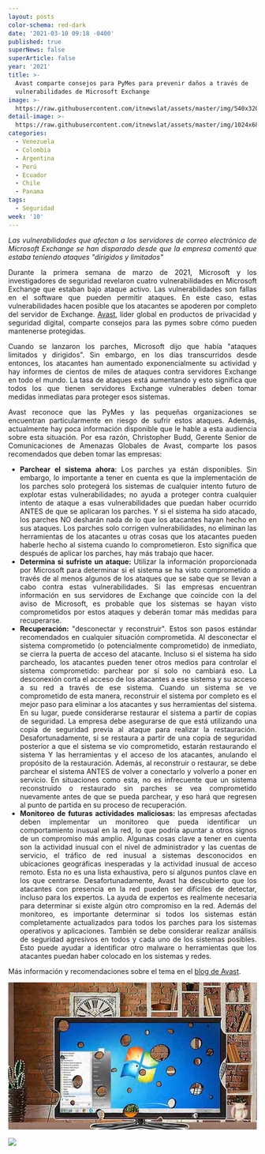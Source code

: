 ```yaml
---
layout: posts
color-schema: red-dark
date: '2021-03-10 09:18 -0400'
published: true
superNews: false
superArticle: false
year: '2021'
title: >-
  Avast comparte consejos para PyMes para prevenir daños a través de
  vulnerabilidades de Microsoft Exchange
image: >-
  https://raw.githubusercontent.com/itnewslat/assets/master/img/540x320/Ataque-Windows-p.jpg
detail-image: >-
  https://raw.githubusercontent.com/itnewslat/assets/master/img/1024x680/Ataque-Windows-g.jpg
categories:
  - Venezuela
  - Colombia
  - Argentina
  - Perú
  - Ecuador
  - Chile
  - Panama
tags:
  - Seguridad
week: '10'
---
```

<p style="text-align: justify;"><strong></strong></p>
<p style="text-align: justify;"><em>Las vulnerabilidades que afectan a los servidores de correo electrónico de Microsoft Exchange se han disparado desde que la empresa comentó que estaba teniendo ataques "dirigidos y limitados"</em></p>
<p style="text-align: justify;">Durante la primera semana de marzo de 2021, Microsoft y los investigadores de seguridad revelaron cuatro vulnerabilidades en Microsoft Exchange que estaban bajo ataque activo. Las vulnerabilidades son fallas en el software que pueden permitir ataques. En este caso, estas vulnerabilidades hacen posible que los atacantes se apoderen por completo del servidor de Exchange. <a href="https://www.avast.com/es-ar/index">Avast</a>, líder global en productos de privacidad y seguridad digital, comparte consejos para las pymes sobre cómo pueden mantenerse protegidas.</p>
<p style="text-align: justify;">Cuando se lanzaron los parches, Microsoft dijo que había "ataques limitados y dirigidos". Sin embargo, en los días transcurridos desde entonces, los atacantes han aumentado exponencialmente su actividad y hay informes de cientos de miles de ataques contra servidores Exchange en todo el mundo. La tasa de ataques está aumentando y esto significa que todos los que tienen servidores Exchange vulnerables deben tomar medidas inmediatas para proteger esos sistemas.</p>
<p style="text-align: justify;">Avast reconoce que las PyMes y las pequeñas organizaciones se encuentran particularmente en riesgo de sufrir estos ataques. Además, actualmente hay poca información disponible que le hable a esta audiencia sobre esta situación. Por esa razón, Christopher Budd, Gerente Senior de Comunicaciones de Amenazas Globales de Avast, comparte los pasos recomendados que deben tomar las empresas:</p>

<ul style="text-align: justify;">
	<li><strong>Parchear el sistema ahora</strong>: Los parches ya están disponibles. Sin embargo, lo importante a tener en cuenta es que la implementación de los parches solo protegerá los sistemas de cualquier intento futuro de explotar estas vulnerabilidades; no ayuda a proteger contra cualquier intento de ataque a esas vulnerabilidades que puedan haber ocurrido ANTES de que se aplicaran los parches. Y si el sistema ha sido atacado, los parches NO desharán nada de lo que los atacantes hayan hecho en sus ataques. Los parches solo corrigen vulnerabilidades, no eliminan las herramientas de los atacantes u otras cosas que los atacantes pueden haberle hecho al sistema cuando lo comprometieron. Esto significa que después de aplicar los parches, hay más trabajo que hacer.</li>
	<li><strong>Determina si sufriste un ataque: </strong>Utilizar la información proporcionada por Microsoft para determinar si el sistema se ha visto comprometido a través de al menos algunos de los ataques que se sabe que se llevan a cabo contra estas vulnerabilidades. Si las empresas encuentran información en sus servidores de Exchange que coincide con la del aviso de Microsoft, es probable que los sistemas se hayan visto comprometidos por estos ataques y deberán tomar más medidas para recuperarse.</li>
	<li><strong>Recuperación:</strong> "desconectar y reconstruir". Estos son pasos estándar recomendados en cualquier situación comprometida. Al desconectar el sistema comprometido (o potencialmente comprometido) de inmediato, se cierra la puerta de acceso del atacante. Incluso si el sistema ha sido parcheado, los atacantes pueden tener otros medios para controlar el sistema comprometido: parchear por sí solo no cambiará eso. La desconexión corta el acceso de los atacantes a ese sistema y su acceso a su red a través de ese sistema. Cuando un sistema se ve comprometido de esta manera, reconstruir el sistema por completo es el mejor paso para eliminar a los atacantes y sus herramientas del  sistema. En su lugar, puede considerarse restaurar el sistema a partir de copias de seguridad. La empresa debe asegurarse de que está utilizando una copia de seguridad previa al ataque para realizar la restauración. Desafortunadamente, si se restaura a partir de una copia de seguridad posterior a  que el sistema se vio comprometido, estarán restaurando el sistema Y las herramientas y el acceso de los atacantes, anulando el propósito de la restauración. Además, al reconstruir o restaurar,  se debe parchear el sistema ANTES de volver a conectarlo y volverlo a poner en servicio. En situaciones como esta, no es infrecuente que un sistema reconstruido o restaurado sin parches se vea comprometido nuevamente antes de que se pueda parchear, y eso hará que regresen al punto de partida en su proceso de recuperación.</li>
	<li><strong>Monitoreo de futuras actividades maliciosas: </strong>las empresas afectadas deben implementar un monitoreo que pueda identificar un comportamiento inusual en la red, lo que podría apuntar a otros signos de un compromiso más amplio. Algunas cosas clave a tener en cuenta son la actividad inusual con el nivel de administrador y las cuentas de servicio, el tráfico de red inusual a sistemas desconocidos en ubicaciones geográficas inesperadas y la actividad inusual de acceso remoto. Esta no es una lista exhaustiva, pero sí algunos puntos clave en los que centrarse. Desafortunadamente, Avast ha descubierto que los atacantes con presencia en la red pueden ser difíciles de detectar, incluso para los expertos. La ayuda de expertos es realmente necesaria para determinar si existe algún otro compromiso en la red. Además del monitoreo, es importante determinar si todos los sistemas están completamente actualizados para todos los parches para los sistemas operativos y aplicaciones. También se debe considerar realizar análisis de seguridad agresivos en todos y cada uno de los sistemas posibles. Esto puede ayudar a identificar otro malware o herramientas que los atacantes puedan haber colocado en los sistemas y redes.</li>
</ul>
<p style="text-align: justify;">Más información y recomendaciones sobre el tema en el <a href="https://blog.avast.com/smbs-immediate-action-microsoft-exchange-vulnerabilities">blog de Avast</a>.</p>

![](https://raw.githubusercontent.com/itnewslat/assets/master/img/540x320/Ataque-Windows-p.jpg)


<img src="https://tracker.metricool.com/c3po.jpg?hash=56f88a41e39ab42c063cc51676587a04"/>